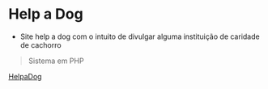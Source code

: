 # Help a Dog

- Site help a dog com o intuito de divulgar alguma instituição de caridade de cachorro
> Sistema em PHP

[HelpaDog]('https://gabrielnakaoka.com')